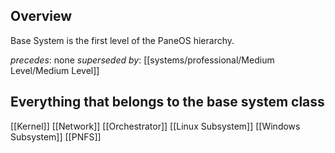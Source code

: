 ## Overview
Base System is the first level of the PaneOS hierarchy.

_precedes_: none
_superseded by_: [[systems/professional/Medium Level/Medium Level]]

## Everything that belongs to the base system class
[[Kernel]]
[[Network]]
[[Orchestrator]]
[[Linux Subsystem]]
[[Windows Subsystem]]
[[PNFS]]